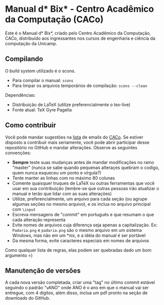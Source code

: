 Manual d* Bix* - Centro Acadêmico da Computação (CACo)
======================================================

Este é o Manual d* Bix*, criado pelo Centro Acadêmico da Computação, CACo,
distribuído aos ingressantes nos cursos de engenharia e ciência da computação
da Unicamp.

Compilando
----------

O build system utilizado é o scons.

 - Para compilar o manual: `scons`
 - Para limpar os arquivos temporários de compilação: `scons --clean`

Dependências:

 - Distribuição de LaTeX (utilize preferencialmente o tex-live)
 - Fonte atual: TeX Gyre Pagella

Como contribuir
---------------

Você pode mandar sugestões na
[lista](http://groups.google.com/group/cacounicamp) de emails do
[CACo](www.caco.ic.unicamp.br). Se estiver disposto a contribuir mais
seriamente, você pode abrir participar desse repositório no GitHub e mandar
alterações. Observe as seguintes convenções:

 - **Sempre** teste suas mudanças antes de mandar modificações no ramo "master"
 (nunca se sabe quando pequenas alteraçes quebram o codigo, quem nunca esqueceu
 um ponto e vírgula?)
 - Tente manter as linhas com no máximo 80 colunas
 - Comente quaisquer truques de LaTeX ou outras ferramentas que você usar em
   sua contribuição (lembre-se que outras pessoas irão atualizar o manual e
   terão que lidar com as suas alterações)
 - Utilize, preferencialmente, um arquivo para cada seção (ou agrupe algumas
   seções no mesmo arquivo), e os inclua no arquivo principal com `\input`
 - Escreva mensagens de "commit" em português e que resumam o que cada
   alteração representa
 - Evite nomes de arquivos cuja diferença seja apenas a capitalização. Ex:
   `Padaria.png` e `padaria.png` são o mesmo arquivo em um sistema Windows, mas
   não em um \*nix, e a idéia do manual é ser portável
 - Da mesma forma, evite caracteres especiais em nomes de arquivos

Como qualquer lista de regras, elas podem ser quebradas dado um bom argumento =)

Manutenção de versões
---------------------

A cada nova versão completada, criar uma "tag" no último commit estável
seguindo o padrão "vANO" onde ANO é o ano em que o manual vai ser entregue, com
4 dígitos, além disso, inclua um pdf pronto na seção de downloads do GitHub.
  
